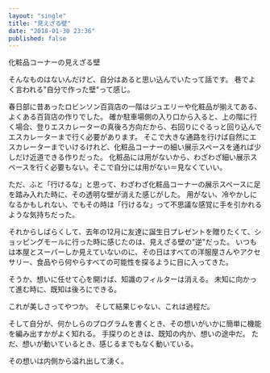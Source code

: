 ```yaml
---
layout: "single"
title: "見えざる壁"
date: "2018-01-30 23:36"
published: false
---
```


化粧品コーナーの見えざる壁

そんなものはないんだけど、自分はあると思い込んでいたって話です。
巷でよく言われる"自分で作った壁"って感じ。

春日部に昔あったロビンソン百貨店の一階はジュエリーや化粧品が揃えてある、よくある百貨店の作りでした。
確か駐車場側の入り口から入ると、上の階に行く場合、登りエスカレーターの真後ろ方向だから、右回りにぐるっと回り込んでエスカレーターまで行く必要があります。
そこで大きな通路を行けば自然にエスカレーターまでいけるけれど、化粧品コーナーの細い展示スペースを通れば少しだけ近道できる作りだった。
化粧品には用がないから、わざわざ細い展示スペースを行く必要もない。そこで自分には用がない＝見なくていい。

ただ、ふと「行けるな」と思って、わざわざ化粧品コーナーの展示スペースに足を踏み入れた時に、その透明な壁が消えた感じがした。
用がない、冷やかしになるかもしれない、でもその時は「行けるな」って不思議な感覚に手を引かれるような気持ちだった。

それからしばらくして、去年の12月に友達に誕生日プレゼントを贈りたくて、ショッピングモールに行った時に感じたのは、見えざる壁の"逆"だった。
いつもは本屋とスーパーしか見えていないのに、その日はすべての洋服屋さんやアクセサリー、食品やら何やらすべての可能性を探るように目に入ってきた。

そうか、想いに任せて心を開けば、知識のフィルターは消える。
未知に向かって進む時に、既知は後ろにできる。

これが美しさってやつか。
そして結果じゃない、これは過程だ。

そして自分が、何かしらのプログラムを書くとき、その想いがいかに簡単に機能を編み出すかがよく知れる。
手探りのときは、既知の内か、想いの途中だ。
ただ、想いが動いているとき、感じるまでもなく動いている。

その想いは内側から溢れ出して湧く。
